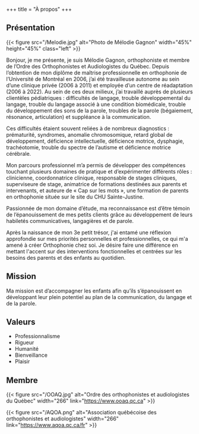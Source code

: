 +++
title = "À propos"
+++

## Présentation

{{< figure src="/Melodie.jpg" alt="Photo de Mélodie Gagnon" width="45%" height="45%" class="left" >}}

Bonjour, je me présente, je suis Mélodie Gagnon, orthophoniste et membre de l’Ordre des Orthophonistes et Audiologistes du Québec. Depuis l’obtention de mon diplôme de maîtrise professionnelle en orthophonie de l’Université de Montréal en 2006, j’ai été travailleuse autonome au sein d’une clinique privée (2006 à 2011) et employée d’un centre de réadaptation (2006 à 2022). Au sein de ces deux milieux, j’ai travaillé auprès de plusieurs clientèles pédiatriques : difficultés de langage, trouble développemental du langage, trouble du langage associé à une condition biomédicale, trouble du développement des sons de la parole, troubles de la parole (bégaiement, résonance, articulation) et suppléance à la communication.

Ces difficultés étaient souvent reliées à de nombreux diagnostics : prématurité, syndromes, anomalie chromosomique, retard global de développement, déficience intellectuelle, déficience motrice, dysphagie, trachéotomie, trouble du spectre de l’autisme et déficience motrice cérébrale.

Mon parcours professionnel m’a permis de développer des compétences touchant plusieurs domaines de pratique et d’expérimenter différents rôles : clinicienne, coordonnatrice clinique, responsable de stages cliniques, superviseure de stage, animatrice de formations destinées aux parents et intervenants, et auteure de « Cap sur les mots », une formation de parents en orthophonie située sur le site du CHU Sainte-Justine.

Passionnée de mon domaine d’étude, ma reconnaissance est d’être témoin de l’épanouissement de mes petits clients grâce au développement de leurs habiletés communicatives, langagières et de parole.

Après la naissance de mon 3e petit trésor, j'ai entamé une réflexion approfondie sur mes priorités personnelles et professionnelles, ce qui m'a amené à créer Orthophonie chez soi. Je désire faire une différence en mettant l'accent sur des interventions fonctionnelles et centrées sur les besoins des parents et des enfants au quotidien.

## Mission

Ma mission est d’accompagner les enfants afin qu’ils s’épanouissent en développant leur plein potentiel au plan de la communication, du langage et de la parole.

## Valeurs

* Professionnalisme
* Rigueur
* Humanité
* Bienveillance
* Plaisir

## Membre

{{< figure src="/OOAQ.jpg" alt="Ordre des orthophonistes et audiologistes du Québec" width="266" link="https://www.ooaq.qc.ca" >}}

{{< figure src="/AQOA.png" alt="Association québécoise des orthophonistes et audiologistes" width="266" link="https://www.aqoa.qc.ca/fr" >}}
